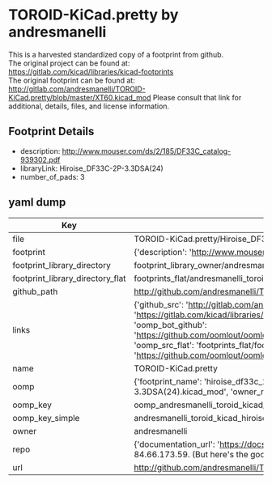 # TOROID-KiCad.pretty by andresmanelli  
This is a harvested standardized copy of a footprint from github.  
The original project can be found at:  
https://gitlab.com/kicad/libraries/kicad-footprints  
The original footprint can be found at:
http://gitlab.com/andresmanelli/TOROID-KiCad.pretty/blob/master/XT60.kicad_mod
Please consult that link for additional, details, files, and license information.  
## Footprint Details
* description: http://www.mouser.com/ds/2/185/DF33C_catalog-939302.pdf  
* libraryLink: Hiroise_DF33C-2P-3.3DSA(24)  
* number_of_pads: 3  
## yaml dump  
| Key | Value |  
| --- | --- |  
| file | TOROID-KiCad.pretty/Hiroise_DF33C-2P-3.3DSA(24).kicad_mod |  
| footprint | {'description': 'http://www.mouser.com/ds/2/185/DF33C_catalog-939302.pdf', 'libraryLink': 'Hiroise_DF33C-2P-3.3DSA(24)', 'number_of_pads': 3} |  
| footprint_library_directory | footprint_library_owner/andresmanelli_TOROID-KiCad.pretty |  
| footprint_library_directory_flat | footprints_flat/andresmanelli_toroid_kicad_hiroise_df33c_2p_3_3dsa(24)/working |  
| github_path | http://github.com/andresmanelli/TOROID-KiCad.pretty/blob/master/Hiroise_DF33C-2P-3.3DSA(24).kicad_mod |  
| links | {'github_src': 'http://gitlab.com/andresmanelli/TOROID-KiCad.pretty/blob/master/XT60.kicad_mod', 'github_src_repo': 'https://gitlab.com/kicad/libraries/kicad-footprints', 'oomp_bot': 'footprints/andresmanelli_toroid_kicad_hiroise_df33c_2p_3_3dsa(24)/working', 'oomp_bot_github': 'https://github.com/oomlout/oomlout_oomp_footprint_bot/tree/main/footprints/andresmanelli_toroid_kicad_hiroise_df33c_2p_3_3dsa(24)/working', 'oomp_src_flat': 'footprints_flat/footprints_flat/andresmanelli_toroid_kicad_hiroise_df33c_2p_3_3dsa(24)/working', 'oomp_src_flat_github': 'https://github.com/oomlout/oomlout_oomp_footprint_src/tree/main/footprints_flat/andresmanelli_toroid_kicad_hiroise_df33c_2p_3_3dsa(24)/working'} |  
| name | TOROID-KiCad.pretty |  
| oomp | {'footprint_name': 'hiroise_df33c_2p_3_3dsa(24)', 'library_name': 'toroid_kicad', 'original_filename': 'TOROID-KiCad.pretty/Hiroise_DF33C-2P-3.3DSA(24).kicad_mod', 'owner_name': 'andresmanelli'} |  
| oomp_key | oomp_andresmanelli_toroid_kicad_hiroise_df33c_2p_3_3dsa(24) |  
| oomp_key_simple | andresmanelli_toroid_kicad_hiroise_df33c_2p_3_3dsa(24) |  
| owner | andresmanelli |  
| repo | {'documentation_url': 'https://docs.github.com/rest/overview/resources-in-the-rest-api#rate-limiting', 'message': "API rate limit exceeded for 84.66.173.59. (But here's the good news: Authenticated requests get a higher rate limit. Check out the documentation for more details.)"} |  
| url | http://github.com/andresmanelli/TOROID-KiCad.pretty |  

